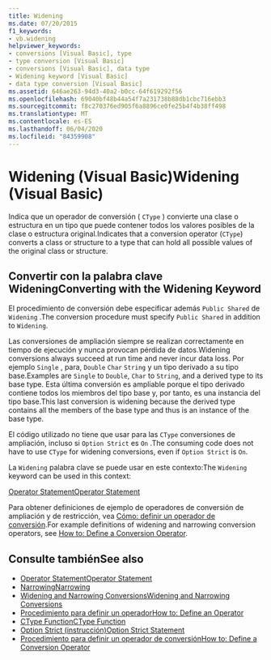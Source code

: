 ```yaml
---
title: Widening
ms.date: 07/20/2015
f1_keywords:
- vb.widening
helpviewer_keywords:
- conversions [Visual Basic], type
- type conversion [Visual Basic]
- conversions [Visual Basic], data type
- Widening keyword [Visual Basic]
- data type conversion [Visual Basic]
ms.assetid: 646ae263-94d3-40a2-b0cc-64f619292f56
ms.openlocfilehash: 69040bf48b44a54f7a231738b88db1cbc716ebb3
ms.sourcegitcommit: f8c270376ed905f6a8896ce0fe25b4f4b38ff498
ms.translationtype: MT
ms.contentlocale: es-ES
ms.lasthandoff: 06/04/2020
ms.locfileid: "84359908"
---
```

# <a name="widening-visual-basic"></a><span data-ttu-id="2eb18-102">Widening (Visual Basic)</span><span class="sxs-lookup"><span data-stu-id="2eb18-102">Widening (Visual Basic)</span></span>
<span data-ttu-id="2eb18-103">Indica que un operador de conversión ( `CType` ) convierte una clase o estructura en un tipo que puede contener todos los valores posibles de la clase o estructura original.</span><span class="sxs-lookup"><span data-stu-id="2eb18-103">Indicates that a conversion operator (`CType`) converts a class or structure to a type that can hold all possible values of the original class or structure.</span></span>  
  
## <a name="converting-with-the-widening-keyword"></a><span data-ttu-id="2eb18-104">Convertir con la palabra clave Widening</span><span class="sxs-lookup"><span data-stu-id="2eb18-104">Converting with the Widening Keyword</span></span>  
 <span data-ttu-id="2eb18-105">El procedimiento de conversión debe especificar además `Public Shared` de `Widening` .</span><span class="sxs-lookup"><span data-stu-id="2eb18-105">The conversion procedure must specify `Public Shared` in addition to `Widening`.</span></span>  
  
 <span data-ttu-id="2eb18-106">Las conversiones de ampliación siempre se realizan correctamente en tiempo de ejecución y nunca provocan pérdida de datos.</span><span class="sxs-lookup"><span data-stu-id="2eb18-106">Widening conversions always succeed at run time and never incur data loss.</span></span> <span data-ttu-id="2eb18-107">Por ejemplo `Single` , para, `Double` `Char` `String` y un tipo derivado a su tipo base.</span><span class="sxs-lookup"><span data-stu-id="2eb18-107">Examples are `Single` to `Double`, `Char` to `String`, and a derived type to its base type.</span></span> <span data-ttu-id="2eb18-108">Esta última conversión es ampliable porque el tipo derivado contiene todos los miembros del tipo base y, por tanto, es una instancia del tipo base.</span><span class="sxs-lookup"><span data-stu-id="2eb18-108">This last conversion is widening because the derived type contains all the members of the base type and thus is an instance of the base type.</span></span>  
  
 <span data-ttu-id="2eb18-109">El código utilizado no tiene que usar para las `CType` conversiones de ampliación, incluso si `Option Strict` es `On` .</span><span class="sxs-lookup"><span data-stu-id="2eb18-109">The consuming code does not have to use `CType` for widening conversions, even if `Option Strict` is `On`.</span></span>  
  
 <span data-ttu-id="2eb18-110">La `Widening` palabra clave se puede usar en este contexto:</span><span class="sxs-lookup"><span data-stu-id="2eb18-110">The `Widening` keyword can be used in this context:</span></span>  
  
 [<span data-ttu-id="2eb18-111">Operator Statement</span><span class="sxs-lookup"><span data-stu-id="2eb18-111">Operator Statement</span></span>](../statements/operator-statement.md)  
  
 <span data-ttu-id="2eb18-112">Para obtener definiciones de ejemplo de operadores de conversión de ampliación y de restricción, vea [Cómo: definir un operador de conversión](../../programming-guide/language-features/procedures/how-to-define-a-conversion-operator.md).</span><span class="sxs-lookup"><span data-stu-id="2eb18-112">For example definitions of widening and narrowing conversion operators, see [How to: Define a Conversion Operator](../../programming-guide/language-features/procedures/how-to-define-a-conversion-operator.md).</span></span>  
  
## <a name="see-also"></a><span data-ttu-id="2eb18-113">Consulte también</span><span class="sxs-lookup"><span data-stu-id="2eb18-113">See also</span></span>

- [<span data-ttu-id="2eb18-114">Operator Statement</span><span class="sxs-lookup"><span data-stu-id="2eb18-114">Operator Statement</span></span>](../statements/operator-statement.md)
- [<span data-ttu-id="2eb18-115">Narrowing</span><span class="sxs-lookup"><span data-stu-id="2eb18-115">Narrowing</span></span>](narrowing.md)
- [<span data-ttu-id="2eb18-116">Widening and Narrowing Conversions</span><span class="sxs-lookup"><span data-stu-id="2eb18-116">Widening and Narrowing Conversions</span></span>](../../programming-guide/language-features/data-types/widening-and-narrowing-conversions.md)
- [<span data-ttu-id="2eb18-117">Procedimiento para definir un operador</span><span class="sxs-lookup"><span data-stu-id="2eb18-117">How to: Define an Operator</span></span>](../../programming-guide/language-features/procedures/how-to-define-an-operator.md)
- [<span data-ttu-id="2eb18-118">CType Function</span><span class="sxs-lookup"><span data-stu-id="2eb18-118">CType Function</span></span>](../functions/ctype-function.md)
- [<span data-ttu-id="2eb18-119">Option Strict (instrucción)</span><span class="sxs-lookup"><span data-stu-id="2eb18-119">Option Strict Statement</span></span>](../statements/option-strict-statement.md)
- [<span data-ttu-id="2eb18-120">Procedimiento para definir un operador de conversión</span><span class="sxs-lookup"><span data-stu-id="2eb18-120">How to: Define a Conversion Operator</span></span>](../../programming-guide/language-features/procedures/how-to-define-a-conversion-operator.md)
